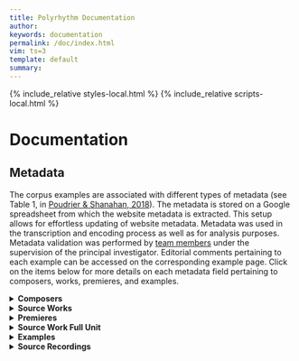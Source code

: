 ```yaml
---
title: Polyrhythm Documentation
author: 
keywords: documentation
permalink: /doc/index.html
vim: ts=3
template: default
summary: 
---
```


{% include_relative styles-local.html %}
{% include_relative scripts-local.html %}

# Documentation #


## Metadata ##


The corpus examples are associated with different types of metadata (see Table 1, in [Poudrier &amp; Shanahan, 2018](https://drive.google.com/file/d/1LRTjYO4-_HYG4SMHygSoDHgLSHD840Zm/view?usp=sharing)). The metadata is stored on a Google spreadsheet from which the website metadata is extracted. This setup allows for effortless updating of website metadata. Metadata was used in the transcription and encoding process as well as for analysis purposes. Metadata validation was performed by [team members](/people) under the supervision of the principal investigator. Editorial comments pertaining to each example can be accessed on the corresponding example page. Click on the items below for more details on each metadata field pertaining to composers, works, premieres, and examples.


<details markdown="1">
<summary style="display:list-item !important"><b>Composers</b></summary>


The _Suter 1980 Corpus_ features twenty composers from Europe and North America. Basic biographical information was collected using authoritative sources, including [Oxford Music Online](https://www.oxfordmusiconline.com/), scholarly editions of the composers’ works, biographies, and online sources. Of special interest in this corpus is the emigration of several composers due to two world wars in the period covered.

A map of composers’ birth and death cities can be accessed on [Maps](/maps). Composers’ nationality is provided on [Composers](/composers). On the [Home](/) page, works and examples can be sorted based on the composer's last name.


- Composer’s Name and Nationality
  - Name and nationality are based on Oxford Music Online.
  - Example pages include all prenames, with prenames that are generally not used given in square brackets; otherwise, only first and last names are used as identifiers.
  - If a composer has more than one nationality, all nationalities are provided in chronological order using the comma-delimited format.

- Composer’s Birth/Death Date and Birth/Death Place
  - Dates, countries, and cities are based on Oxford Music Online; in cases where location names have changed, the name at the time of birth is used.

</details>


<details markdown="1">
<summary style="display:list-item !important"><b>Source Works</b></summary>


The 724 examples presented in Suter (1980) are extracted from 450 works. The works are identified by a three-letter abbreviation of the composer’s last name followed by a number that corresponds roughly to its composition year within the specific composer’s output. Work numbers are not necessarily contiguous, possibly due to the fact that the 450 source works are a subset of 913 works surveyed by Suter. The surveyed works were not selected based on their use of polyrhythm, but on their representation of each composer’s output in terms of life period and genre. last name, and a number, which corresponds roughly to its composition year.

A list of composers and their corpus representation by works and examples is accessible on [Composers](/composers). On the [Home](/) page, works can be sorted based on ID, title, genre/subgenre, composition year, and publication year.


- Work Title
  - Suter’s (1980) work titles are French translations of the original titles. The titles used on this website are based primarily on the published scores and include instrumentation; work titles are provided in the original language, followed by an English translation, whenever applicable.
  - Works are also identified by the work identifiers provided by Suter (1980). Work identifiers begin with a three-letter abbreviation of the composer’s last name followed by a number.

- Genre and Subgenre
  - Genre and subgenre were determined based on instrumentation, using Oxford Music Online composers’ works tables only as a secondary reference due to the lack of standardized category in this source.
  - Genre comprises “Orchestral” (with or without solo part), “Instrumental” (a subset of instruments), “Vocal” (excluding stage works), and “Stage”. Each genre is subdivided into subgenres to allow for finer distinction. “Orchestral” includes “Symphonic”, “Programmatic”, and “Concerto”, while “Stage” includes “Opera”, “Ballet”, and “Theatrical”. Due to the large proportion of solo keyboard works, “Instrumental” is subdivided into “Keyboard” and “Chamber” (including chamber orchestra). “Vocal” is subdivided into “Solo”, which includes only solo voices with accompaniment or as part of a duet, and “Choral” (with or without accompaniment, including orchestral).

- Composition Year and First Publication Year
  - Suter’s metadata was used as a starting point and cross-referenced with multiple sources, including Oxford Music Online, published scores and publishers’ websites, and bibliographies (printed and online). In cases where work was revised or orchestrated at a later date, the original completion date is provided first, with the revision date (“rev.”) or orchestration date (“orch.”) provided in parentheses. For works that exist in multiple versions, version information is provided in the Editorial Comments available on the example page.

</details>


<details markdown="1">
<summary style="display:list-item !important"><b>Premieres</b></summary>


Because of the historical and geographical features of the corpus, information about work premieres was gathered using multiple sources, including internet resources. Premiere metadata is provided on the example page, whenever available.

Works were geocoded based on venue or city using the heat map format as well as an interactive timeline map using [Carto](https://carto.com/). These maps include work, example, and premiere metadata, and can be accessed on [Maps](/maps). On the [Home](/) page, works can be sorted based on premiere year.

- Premiere Date
  - The premiere date (day, month, year) was determined using multiple sources, including published scores and publishers’ websites, Oxford Music Online, bibliographies, and online sources. Information from websites was cross-referenced with more authoritative sources, whenever possible.

- Premiere Country, City, and Venue
  - Premiere location (country, city, venue) was determined using multiple sources, including performance venues websites, and cross-reference with scholarly sources, whenever possible.
  - Names of locations are those that were used at the time when the premiere took place. Venue names are provided in the original language, followed by an English translation in square brackets and alternate names in parentheses, when applicable.

- Premiere Ensemble and Soloists
  - Premiere musicians were identified using multiple sources, including venues, ensembles, and publishers’ websites as well as biographies.
  - Conductors' names are provided for larger works, whenever possible.
  - Soloists and conductors are identified by the first letter of their given name followed by their first full name; multiple soloists are separated by semicolons.

</details>


<details markdown="1">
<summary style="display:list-item !important"><b>Source Work Full Unit</b></summary>


Because the source works are wide-ranging in terms of length and larger form, a source work full unit (SWFU) was determined based on the shortest complete unit. Works composed as a single movement are categorized as “single movement”. If the work was part of a collection of similar works (e.g., song cycle), the full unit is identified as the specific work within the collection, including the number assigned to the work within the collection, is applicable.

For multi-movement works like symphonies and sonatas, the movement is the full unit; movements are generally identified by their number and initial tempo marking. In larger works divided into sections that are composed of multiple units, such as operas and cantatas, the full unit was determined to be indicated by changes of scenes; scenes are generally identified by headings from the score, or when no heading is provided, by the text incipit. In cases where movements are not clearly separated from each other, the full unit was determined based on clues provided on the score by the composer or standard subdivision of the work in commercial recordings.

Below is a description of the procedure for extracting metadata from source works. Information pertaining to specific works is provided in the Editorial Comments available on each example page.

- Full Unit Total Measures and Duration
  - Total measures are provided based on the printed score; in cases where the full unit corresponds to a section within a work in which measures are not provided, a measures count is provided.
  - Dotted bar lines are not counted as measures unless measure numbers on the score treat dotted bar lines as full measures. In the case of polymetric scores, the smaller measures are counted, unless notated measure numbers are based on the larger notated measures.
  - Full unit duration is provided in the format “min:seconds” and calculated from 0:00 to the first second of silence at the end of the unit, unless it is part of a track that begins earlier. In the latter case, duration is computed by adding the recorded time of both tracks.

- Full Unit Start Time Signature and Time Signature Type
  - The start time signatures were extracted from published scores and categorized using standard types (duple, triple, compound, or odd). Works that are written without a time signature are categorized as “none”.
  - Polymetric time signatures are given in the order they occur, from bottom to top staff, and delimited by a semi-colon (e.g., 3/4;9/8). Polymetric time signatures are further categorized as “polymetric” (the same notated beat has the same duration) or “polydurational” (the same notated beat has a different duration).

- Full Unit Start Notated Beat, Notated Beat Rate, and Mean Beat Rate
  - If the beat rate is written as a range, a mean beat rate was calculated for analysis purposes. If two beat rates are given, with the second in parentheses, both beat rates are provided (e.g., “92(96)” and a mean beat rate is calculated. Polymetric beat rates are given in the order written and delimited by a semi-colon (e.g., quarter=60;dotted-quarter=40).
  - The absence of notated beat rate is signaled by the term “none” for each metadata field.

- Full Unit Start Tempo Expression
  - Tempo expressions were extracted from the first measure of the score in their literal form; the absence of tempo expression is signaled by the term “none”.

</details>


<details markdown="1">
<summary style="display:list-item !important"><b>Examples</b></summary>


Each example is identified with a filename adapted from the original example identifiers, which are visible on the scores accessed through each example page (E0 button). The website uses short example IDs that begin with “R” (reserve dataset) or “T” (testing dataset), followed by the example number used in Suter (1980). Complete filenames are used on the PDF generated by Sibelius during the encoding process (available on each example page). These filenames are adapted from the original naming system. For more details on how to decode Suter’s example identifiers: [PDF document with translation and the original excerpt from Suter 1980](https://drive.google.com/file/d/1fzA7iakBfjbyc_Fwsnhsdmyk0lMiCAMp/view?usp=sharing). On the [Home](/) page, works can be sorted based on ID, title, genre/subgenre, composition year, premiere year, and publication year.

Example metadata was used in the transcription and encoding of examples. Because we opted for diplomatic transcriptions, square brackets are used for data extracted from a prior location in the score and curly brackets are used for score indications that are interpretations based on available information. Editorial comments are provided for all bracketed indications.

- Example Start, End, and Total Measures
  - Example measures numbers are extracted from the scores whenever available. For analysis purposes, pick-up measures are given a number that corresponds to the duration of the pick-up note(s) expressed as a fraction of one bar. For example, if a work with a time signature of 3/8 begins with an eighth-note pick-up, the start measure will be 0.33. Note that partial measures are included in the total measures.
  - If the example is extracted from a full unit in a score with notated measures that do not correspond with the full unit, start and end measures are provided based on the full unit, with the notated bar numbers following in parentheses.
  - Dotted bar lines are not counted unless the notated measure numbers on the score count dotted bar lines as full measures.
  - In the case of polymetric scores, smaller measures are counted, unless the notated measure numbers on the score count the larger polymetric bars as full measures.

- Example Start Time Signature, Time Signature Type, and Changing Time Signature
  - Example start time signature and time signature types use the same procedure as for the full unit start time signature and time signature type, except in the presence of changing times signature, in which case all time signatures are extracted, but only the start time signature is used as an identifier.

- Example Start Time Signature Beat, Notated Beat Rate, and Mean Beat Rate
  - Example start time signature beat, notated beat rate, and mean beat rate are determined following the same procedure as for the full unit start time signature beat, notated beat rate, and mean beat rate.
  - For analysis purposes, an interpretative time signature is provided in curly brackets for unmetered examples. The time signature is determined based on the first measure of the example. For sorting based on the time signature, unmetered examples are categorized as “none”.

- Example Start Notated Beat, Notated Beat Rate, and Mean Beat Rate
  - Example start notated beat and beat rate are determined following the same procedure as for the full unit start notated beat, except when no beat rate is provided at the start measure. In these cases, the notated beat rate corresponds to either: (1) the last beat rate notated on the score before the example start measure, provided in square brackets on the encoded score; or, (2) a calculated beat rate based on the time signature and randomly selected recording, provided in curly brackets on the encoded score. For simple and odd time signatures, the notated beat corresponds to the denominator (e.g., 2/4 = quarter note; 7/8 = eighth note); note that 3/8 was treated as a simple time signature. For compound time signatures, the notated beat corresponds to the value that represents three units of the denominator (e.g., 9/8=eighth*3=dotted-quarter).

- Example Start Tempo Expression
  - Tempo expressions were extracted from the first measure of the example score in their literal form; if a tempo expression is not provided at the beginning of the example, the last notated tempo expression determined to be still in effect is provided in square brackets, and the specific location where the tempo expression is found is given in the Editorial Comment.

</details>


<details markdown="1">
<summary style="display:list-item !important"><b>Source Recordings</b></summary>


Recordings were randomly selected from the [Naxos Music Library](https://login.ezproxy.library.ubc.ca/login?qurl=http%3a%2f%2fubc.NaxosMusicLibrary.com), available through the [UBC Library Indexes & Databases](https://resources.library.ubc.ca/). The following procedure was used: (1) determine the number of available recordings in Naxos using the "composers" index, then "view by work," and then "available recordings"; (2) select recording using a [random number generator](https://www.random.org/) with max limit set to the number of available recordings (min limit = 1) and record random selection number (e.g., 14/35); (3) access selected recording and collect CD reference information; (4) record date retrieved and assign direct link through OpenAthens proxy.

- Naxos Recording Link
  - Access to source recordings is possible through an OpenAthens or institutional subscription.
  - In cases where an example spans more than one track, the recording link corresponds to the track that features the beginning of the example.

- Example Start and End Timestamps
  - Start and end timestamps are provided to facilitate users’ access to extracted examples within the source work full unit. They are extracted from the track player at the unit level of a second and are not rounded up. For example,  if an example starts at 1:00:95, the example’s start timestamp is 1:00, not 1:01; if the example ends at 1:00:95, the example's end timestamp is 1:00, not 1:01). In short, the time notated in seconds considers the full second, not a fraction of the second.

- Example Duration
  - Example duration is calculated from the extracted clips that include the full examples using a Digital Audio Workstation (DAW).


</details>
